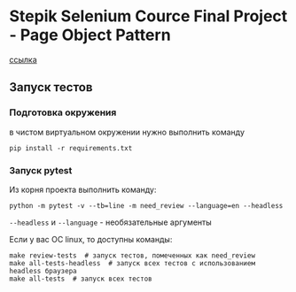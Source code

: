 # Stepik Selenium Cource Final Project - Page Object Pattern

[ссылка](https://stepik.org/lesson/238819/)

## Запуск тестов

### Подготовка окружения
в чистом виртуальном окружении нужно выполнить команду
```
pip install -r requirements.txt
```

### Запуск pytest

Из корня проекта выполнить команду:

```
python -m pytest -v --tb=line -m need_review --language=en --headless
```

`--headless` и `--language` - необязательные аргументы


Если у вас ОС linux, то доступны команды:

```
make review-tests  # запуск тестов, помеченных как need_review
make all-tests-headless  # запуск всех тестов с использованием headless браузера
make all-tests  # запуск всех тестов
```
